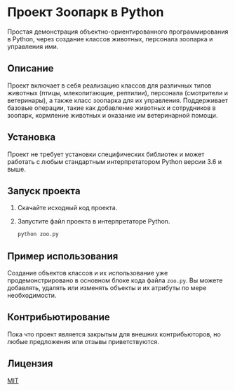 # Проект Зоопарк в Python

Простая демонстрация объектно-ориентированного программирования в Python, через создание классов животных, персонала зоопарка и управления ими.

## Описание

Проект включает в себя реализацию классов для различных типов животных (птицы, млекопитающие, рептилии), персонала (смотрители и ветеринары), а также класс зоопарка для их управления. Поддерживает базовые операции, такие как добавление животных и сотрудников в зоопарк, кормление животных и оказание им ветеринарной помощи.

## Установка

Проект не требует установки специфических библиотек и может работать с любым стандартным интерпретатором Python версии 3.6 и выше.

## Запуск проекта

1. Скачайте исходный код проекта.
2. Запустите файл проекта в интерпретаторе Python.

    ```bash
    python zoo.py
    ```

## Пример использования

Создание объектов классов и их использование уже продемонстрировано в основном блоке кода файла `zoo.py`. Вы можете добавлять, удалять или изменять объекты и их атрибуты по мере необходимости.

## Контрибьютирование

Пока что проект является закрытым для внешних контрибьюторов, но любые предложения или отзывы приветствуются.

## Лицензия

[MIT](https://choosealicense.com/licenses/mit/)